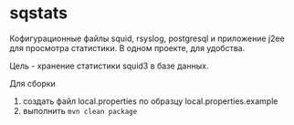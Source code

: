 # sqstats

Кофигурационные файлы squid, rsyslog, postgresql
и приложение j2ee для просмотра статистики.
В одном проекте, для удобства.

Цель - хранение статистики squid3 в базе данных.

Для сборки 

1.  создать файл local.properties по образцу local.properties.example
2. выполнить `mvn clean package`





